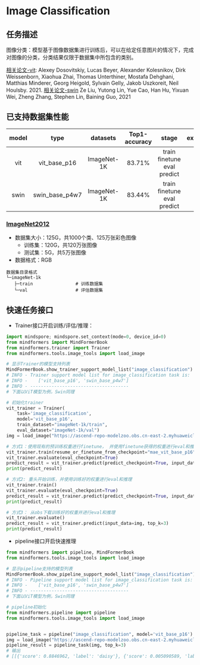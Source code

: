 # Image Classification

## 任务描述

图像分类：模型基于图像数据集进行训练后，可以在给定任意图片的情况下，完成对图像的分类，分类结果仅限于数据集中所包含的类别。

[相关论文-vit](https://gitee.com/link?target=https%3A%2F%2Farxiv.org%2Fabs%2F2010.11929): Alexey Dosovitskiy, Lucas Beyer, Alexander Kolesnikov, Dirk Weissenborn, Xiaohua Zhai, Thomas Unterthiner, Mostafa Dehghani, Matthias Minderer, Georg Heigold, Sylvain Gelly, Jakob Uszkoreit, Neil Houlsby. 2021.
[相关论文-swin](https://arxiv.org/abs/2103.14030) Ze Liu, Yutong Lin, Yue Cao, Han Hu, Yixuan Wei, Zheng Zhang, Stephen Lin, Baining Guo, 2021

## 已支持数据集性能

| model |      type      |  datasets   | Top1-accuracy |                stage                 |                                                                                                                                                                                        example                                                                                                                                                                                        |
| :---: | :------------: | :---------: | :-----------: | :----------------------------------: | :-----------------------------------------------------------------------------------------------------------------------------------------------------------------------------------------------------------------------------------------------------------------------------------------------------------------------------------------------------------------------------------: |
|  vit  |  vit_base_p16  | ImageNet-1K |    83.71%     | train<br>finetune<br>eval<br>predict |     [link](https://gitee.com/mindspore/mindformers/blob/dev/scripts/examples/image_classification/vit_base_p16_train_on_imagenet1k.sh) <br>[link](https://gitee.com/mindspore/mindformers/blob/dev/scripts/examples/image_classification/vit_base_p16_finetune_on_imagenet1k.sh)<br>[link](https://gitee.com/mindspore/mindformers/blob/dev/scripts/examples/image_classification/vit_base_p16_eval_on_imagenet1k.sh)<br>[link](https://gitee.com/mindspore/mindformers/blob/dev/scripts/examples/image_classification/vit_base_p16_predict_on_imagenet1k.sh)     |
| swin  | swin_base_p4w7 | ImageNet-1K |    83.44%     | train<br>finetune<br>eval<br>predict | [link](https://gitee.com/mindspore/mindformers/blob/dev/scripts/examples/image_classification/swin_base_p4w7_train_on_imagenet1k.sh) <br>[link](https://gitee.com/mindspore/mindformers/blob/dev/scripts/examples/image_classification/swin_base_p4w7_finetune_on_imagenet1k.sh)<br>[link](https://gitee.com/mindspore/mindformers/blob/dev/scripts/examples/image_classification/swin_base_p4w7_eval_on_imagenet1k.sh)<br>[link](https://gitee.com/mindspore/mindformers/blob/dev/scripts/examples/image_classification/swin_base_p4w7_predict_on_imagenet1k.sh) |

### [ImageNet2012](http://www.image-net.org/)

- 数据集大小：125G，共1000个类、125万张彩色图像
    - 训练集：120G，共120万张图像
    - 测试集：5G，共5万张图像
- 数据格式：RGB

 ```text
数据集目录格式
└─imageNet-1k
    ├─train                # 训练数据集
    └─val                  # 评估数据集
 ```

## 快速任务接口

- Trainer接口开启训练/评估/推理：

```python
import mindspore; mindspore.set_context(mode=0, device_id=0)
from mindformers import MindFormerBook
from mindformers.trainer import Trainer
from mindformers.tools.image_tools import load_image

# 显示Trainer的模型支持列表
MindFormerBook.show_trainer_support_model_list("image_classification")
# INFO - Trainer support model list for image_classification task is:
# INFO -    ['vit_base_p16', 'swin_base_p4w7']
# INFO - -------------------------------------
# 下面以ViT模型为例，Swin同理

# 初始化trainer
vit_trainer = Trainer(
    task='image_classification',
    model='vit_base_p16',
    train_dataset="imageNet-1k/train",
    eval_dataset="imageNet-1k/val")
img = load_image("https://ascend-repo-modelzoo.obs.cn-east-2.myhuaweicloud.com/XFormer_for_mindspore/clip/sunflower.png")

# 方式1：使用现有的预训练权重进行finetune， 并使用finetune获得的权重进行eval和推理
vit_trainer.train(resume_or_finetune_from_checkpoint="mae_vit_base_p16", do_finetune=True)
vit_trainer.evaluate(eval_checkpoint=True)
predict_result = vit_trainer.predict(predict_checkpoint=True, input_data=img, top_k=3)
print(predict_result)

# 方式2: 重头开始训练，并使用训练好的权重进行eval和推理
vit_trainer.train()
vit_trainer.evaluate(eval_checkpoint=True)
predict_result = vit_trainer.predict(predict_checkpoint=True, input_data=img, top_k=3)
print(predict_result)

# 方式3： 从obs下载训练好的权重并进行eval和推理
vit_trainer.evaluate()
predict_result = vit_trainer.predict(input_data=img, top_k=3)
print(predict_result)
```

- pipeline接口开启快速推理

```python
from mindformers import pipeline, MindFormerBook
from mindformers.tools.image_tools import load_image

# 显示pipeline支持的模型列表
MindFormerBook.show_pipeline_support_model_list("image_classification")
# INFO - Pipeline support model list for image_classification task is:
# INFO -    ['vit_base_p16', 'swin_base_p4w7']
# INFO - -------------------------------------
# 下面以ViT模型为例，Swin同理

# pipeline初始化
from mindformers.pipeline import pipeline
from mindformers.tools.image_tools import load_image


pipeline_task = pipeline("image_classification", model='vit_base_p16')
img = load_image("https://ascend-repo-modelzoo.obs.cn-east-2.myhuaweicloud.com/XFormer_for_mindspore/clip/sunflower.png")
pipeline_result = pipeline_task(img, top_k=3)
# 输出
# [[{'score': 0.8846962, 'label': 'daisy'}, {'score': 0.005090589, 'label': 'bee'}, {'score': 0.0031510447, 'label': 'vase'}]]
```
